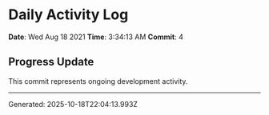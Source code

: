 # Daily Activity Log

**Date**: Wed Aug 18 2021
**Time**: 3:34:13 AM
**Commit**: 4

## Progress Update

This commit represents ongoing development activity.

---
Generated: 2025-10-18T22:04:13.993Z
